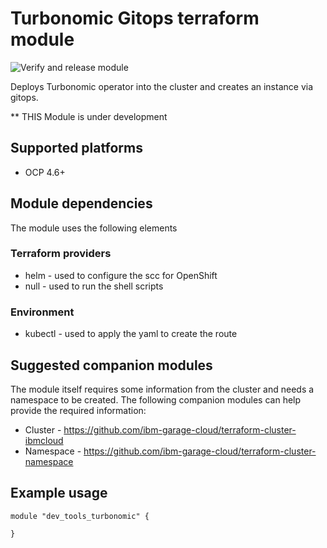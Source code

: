 #  Turbonomic Gitops terraform module
![Verify and release module](https://github.com/cloud-native-toolkit/terraform-gitops-ocp-turbonomic/workflows/Verify%20and%20release%20module/badge.svg)

Deploys Turbonomic operator into the cluster and creates an instance via gitops.

** THIS Module is under development


## Supported platforms

- OCP 4.6+

## Module dependencies

The module uses the following elements

### Terraform providers

- helm - used to configure the scc for OpenShift
- null - used to run the shell scripts

### Environment

- kubectl - used to apply the yaml to create the route

## Suggested companion modules

The module itself requires some information from the cluster and needs a
namespace to be created. The following companion
modules can help provide the required information:

- Cluster - https://github.com/ibm-garage-cloud/terraform-cluster-ibmcloud
- Namespace - https://github.com/ibm-garage-cloud/terraform-cluster-namespace


## Example usage

```hcl-terraform
module "dev_tools_turbonomic" {

}
```

